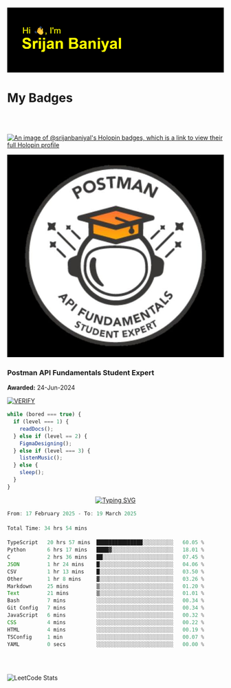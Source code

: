 ![Header](./header.png)

# My Badges

<Br />
<Br />

[![An image of @srijanbaniyal's Holopin badges, which is a link to view their full Holopin profile](https://holopin.me/srijanbaniyal)](https://holopin.io/@srijanbaniyal)

[![Postman API Fundamentals Student Expert](/Postman.jpeg)](https://api.badgr.io/public/assertions/r9BLLy0oTfKJBbkGuDI1zA)

### Postman API Fundamentals Student Expert

**Awarded:** 24-Jun-2024

[![VERIFY](https://img.shields.io/badge/VERIFY-blue)](https://badgecheck.io?url=https%3A%2F%2Fapi.badgr.io%2Fpublic%2Fassertions%2Fr9BLLy0oTfKJBbkGuDI1zA)

```javascript
while (bored === true) {
  if (level === 1) {
    readDocs();
  } else if (level == 2) {
    FigmaDesigning();
  } else if (level === 3) {
    listenMusic();
  } else {
    sleep();
  }
}
```

<p align="center">
  <a href="https://git.io/typing-svg"><img src="https://readme-typing-svg.demolab.com?font=Tilt+Prism&size=30&pause=1000&color=0FF75B&center=true&vCenter=true&width=800&height=80&lines=Time+spent+on+various+Programming+languages" alt="Typing SVG" /></a>
</p>

<!--START_SECTION:waka-->

```TypeScript
From: 17 February 2025 - To: 19 March 2025

Total Time: 34 hrs 54 mins

TypeScript   20 hrs 57 mins  ███████████████░░░░░░░░░░   60.05 %
Python       6 hrs 17 mins   ████▓░░░░░░░░░░░░░░░░░░░░   18.01 %
C            2 hrs 36 mins   ██░░░░░░░░░░░░░░░░░░░░░░░   07.45 %
JSON         1 hr 24 mins    █░░░░░░░░░░░░░░░░░░░░░░░░   04.06 %
CSV          1 hr 13 mins    █░░░░░░░░░░░░░░░░░░░░░░░░   03.50 %
Other        1 hr 8 mins     ▓░░░░░░░░░░░░░░░░░░░░░░░░   03.26 %
Markdown     25 mins         ▒░░░░░░░░░░░░░░░░░░░░░░░░   01.20 %
Text         21 mins         ▒░░░░░░░░░░░░░░░░░░░░░░░░   01.01 %
Bash         7 mins          ░░░░░░░░░░░░░░░░░░░░░░░░░   00.34 %
Git Config   7 mins          ░░░░░░░░░░░░░░░░░░░░░░░░░   00.34 %
JavaScript   6 mins          ░░░░░░░░░░░░░░░░░░░░░░░░░   00.32 %
CSS          4 mins          ░░░░░░░░░░░░░░░░░░░░░░░░░   00.22 %
HTML         4 mins          ░░░░░░░░░░░░░░░░░░░░░░░░░   00.19 %
TSConfig     1 min           ░░░░░░░░░░░░░░░░░░░░░░░░░   00.07 %
YAML         0 secs          ░░░░░░░░░░░░░░░░░░░░░░░░░   00.00 %
```

<!--END_SECTION:waka-->

<Br />
<Br />

![LeetCode Stats](https://leetcard.jacoblin.cool/Srijan-Baniyal?theme=dark&font=Rasa&ext=contest)
